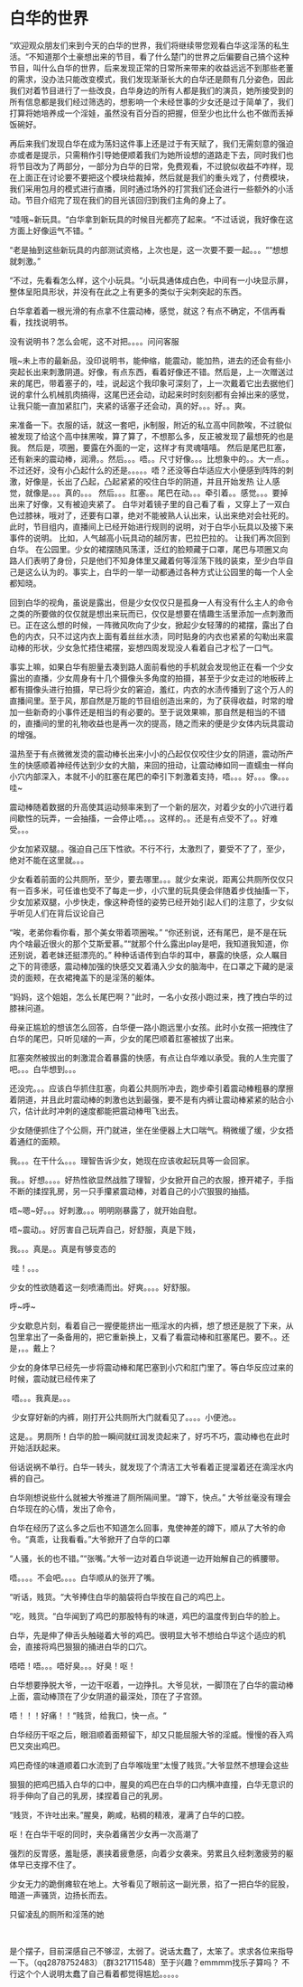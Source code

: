 # 白华的世界

“欢迎观众朋友们来到今天的白华的世界，我们将继续带您观看白华这淫荡的私生活。“不知道那个土豪想出来的节目，看了什么楚门的世界之后偏要自己搞个这种节目，叫什么白华的世界，后来发现正常的日常所来带来的收益远远不到那些老董的需求，没办法只能改变模式，我们发现渐渐长大的白华还是颇有几分姿色，因此我们对着节目进行了一些改良，白华身边的所有人都是我们的演员，她所接受到的所有信息都是我们经过筛选的，想影响一个未经世事的少女还是过于简单了，我们打算将她培养成一个淫娃，虽然没有百分百的把握，但至少也比什么也不做而丢掉饭碗好。

再后来我们发现白华在成为荡妇这件事上还是过于有天赋了，我们无需刻意的强迫亦或者是提示，只需稍作引导她便顺着我们为她所设想的道路走下去，同时我们也将节目改为了两部分，一部分为白华的日常，免费观看，不过貌似收益不咋样，现在上面正在讨论要不要把这个模块给裁掉，然后就是我们的重头戏了，付费模块，我们采用包月的模式进行直播，同时通过场外的打赏我们还会进行一些额外的小活动。节目介绍完了现在我们的目光该回归到我们主角的身上了。

“哇哦~新玩具。“白华拿到新玩具的时候目光都亮了起来。“不过话说，我好像在这方面上好像运气不错。“

“老是抽到这些新玩具的内部测试资格，上次也是，这一次要不要一起。。。““想想就刺激。”

“不过，先看看怎么样，这个小玩具。“小玩具通体成白色，中间有一小块显示屏，整体呈阳具形状，并没有在此之上有更多的类似于尖刺突起的东西。

白华拿着着一根光滑的有点拿不住震动棒，感觉，就这？有点不确定，不信再看看，找找说明书。

没有说明书？怎么会呢，这不对把。。。。问问客服

哦~未上市的最新品，没印说明书，能伸缩，能震动，能加热，进去的还会有些小突起长出来刺激阴道。好像，有点东西，看着好像还不错。然后是，上一次赠送过来的尾巴，带着塞子的，哇，说起这个我印象可深刻了，上一次戴着它出去据他们说的拿什么机械肌肉搞得，这尾巴还会动，动起来时时刻刻都有会掉出来的感觉，让我只能一直加紧肛门，夹紧的话塞子还会动，真的好。。。好。。爽。

来准备一下。衣服的话，就这一套吧，jk制服，附近的私立高中同款唉，不过貌似被发现了给这个高中抹黑唉，算了算了，不想那么多，反正被发现了最想死的也是我。
然后是，项圈，要露在外面的一定，这样才有灵魂嘻嘻。
然后是尾巴肛塞，还有新来的震动棒，润滑。。然后。。。唔。。尺寸好像。。。比想象中的。。大一点。。不过还好，没有小凸起什么的还是。。。。。唔？还没等白华适应大小便感到阵阵的刺激，好像是，长出了凸起，凸起紧紧的咬住白华的阴道，并且开始发热 让人感觉，就像是。。。真的。。。
然后。。。肛塞。。尾巴在动。。。牵引着。。感觉。。。要掉出来了好像，又有被迫夹紧了。
白华对着镜子里的自己看了看 ，又穿上了一双白色过膝袜，哦对了，还要有口罩，绝对不能被熟人认出来，认出来绝对会社死的。
此时，节目组内，直播间上已经开始进行规则的说明，对于白华小玩具以及接下来事件的说明。
比如，人气越高小玩具动的越厉害，巴拉巴拉的。
让我们再次回到白华。
在公园里。少女的裙摆随风荡漾，泛红的脸颊藏于口罩，尾巴与项圈又向路人们表明了身份，只是他们不知身体里又藏着何等淫荡下贱的装束，至少白华自己是这么认为的。事实上，白华的一举一动都通过各种方式让公园里的每一个人全都知晓。

回到白华的视角，虽说是露出，但是少女仅仅只是孤身一人有没有什么主人的命令之类的所要做的仅仅就是想出来玩而已，仅仅是想要在情趣生活里添加一点刺激而已。正在这么想的时候，一阵微风吹向了少女，掀起少女轻薄的的裙摆，露出了白色的内衣，只不过这内衣上面有着丝丝水渍，同时贴身的内衣也紧紧的勾勒出来震动棒的形状，少女急忙捂住裙摆，妄想四周发现没人看着自己才松了一口气。

事实上嘛，如果白华有胆量去凑到路人面前看他的手机就会发现他正在看一个少女露出的直播，少女周身有十几个摄像头多角度的拍摄，甚至于少女走过的地板砖上都有摄像头进行拍摄，早已将少女的窘迫，羞红，内衣的水渍传播到了这个万人的直播间里。至于风，那自然是万能的节目组创造出来的，为了获得收益，时常的增加一些新奇的小事件还是相当的有必要的。至于说效果嘛，那自然是相当的不错的，直播间的里的礼物收益也是再一次的提高，随之而来的便是少女体内玩具震动的增强。

温热至于有点微微发烫的震动棒长出来小小的凸起仅仅咬住少女的阴道，震动所产生的快感顺着神经传达到少女的大脑，来回的扭动，让震动棒如同一直蠕虫一样向小穴内部深入，本就不小的肛塞在尾巴的牵引下刺激着支持，唔。。。好。。。像。。。哇~

震动棒随着数据的升高使其运动频率来到了一个新的层次，对着少女的小穴进行着间歇性的玩弄，一会抽搐，一会停止唔。。。这样的。。还是有点受不了。。好难受。。。

少女加紧双腿。。强迫自己压下性欲。不行不行，太激烈了，要受不了了，至少，绝对不能在这里就。。。

少女看着前面的公共厕所，至少，要去哪里。。。就少女来说，距离公共厕所仅仅只有一百多米，可任谁也受不了每走一步，小穴里的玩具便会伴随着步伐抽搐一下，少女加紧双腿，小步快走，像这种奇怪的姿势已经开始引起人们的注意了，少女似乎听见人们在背后议论自己

“唉，老弟你看你看，那个美女带着项圈唉。”
“你还别说，还有尾巴，是不是在玩内个啥最近很火的那个艾斯爱慕。”“就那个什么露出play是吧，我知道我知道，你还别说，着老妹还挺漂亮的。”
种种话语传到白华的耳中，暴露的快感，众人瞩目之下的背德感，震动棒加强的快感交叉着涌入少女的脑海中，在口罩之下藏的是滚烫的面颊，在衣裙掩盖下的是淫荡的躯体。

“妈妈，这个姐姐，怎么长尾巴啊？”此时，一名小女孩小跑过来，拽了拽白华的过膝袜问道。

母亲正尴尬的想该怎么回答，白华便一路小跑远里小女孩。此时小女孩一把拽住了白华的尾巴，只听见啵的一声，少女的尾巴顺着肛塞被拔了出来。

肛塞突然被拔出的刺激混合着暴露的快感，有点让白华难以承受。我的人生完蛋了吧。。。白华想到。。。

还没完。。。应该白华抓住肛塞，向着公共厕所冲去，跑步牵引着震动棒粗暴的摩擦着阴道，并且此时震动棒的刺激也达到最强，要不是有内裤让震动棒紧紧的贴合小穴，估计此时冲刺的速度都能把震动棒甩飞出去。

少女随便抓住了个公厕，开门就进，坐在坐便器上大口喘气。稍微缓了缓，少女捂着通红的面颊。

我。。。在干什么。。。理智告诉少女，她现在应该收起玩具等一会回家。

我。。好想。。。。好热性欲显然战胜了理智，少女掀开自己的衣服，撩开裙子，手指不断的揉捏乳房，另一只手攥紧震动棒，对着自己的小穴狠狠的抽插。

唔~嗯~好。。。好刺激。。。明明刚暴露了，就开始自慰。

唔~震动。。好厉害自己玩弄自己，好舒服，真是下贱，

我。。。真是。。真是有够变态的

 哇！。。。

少女的性欲随着这一刻喷涌而出。好爽。。。。好舒服。

呼~呼~

少女歇息片刻，看着自己一握便能挤出一瓶淫水的内裤，想了想还是脱了下来，从包里拿出了一条备用的，把它重新换上，又看了看震动棒和肛塞尾巴。要不。。还是，。。戴上？

少女的身体早已经先一步将震动棒和尾巴塞到小穴和肛门里了。等白华反应过来的时候，震动就已经传来了

 唔。。。我真是。。。

 少女穿好新的内裤，刚打开公共厕所大门就看见了。。。。小便池。。

这是。。男厕所！白华的脸一瞬间就红润发烫起来了，好巧不巧，震动棒也在此时开始活跃起来。

俗话说祸不单行。白华一转头，就发现了个清洁工大爷看着正提溜着还在滴淫水内裤的自己。

白华刚想说些什么就被大爷推进了厕所隔间里。“蹲下，快点。”
大爷丝毫没有理会白华现在的心情，发出了命令，

白华在经历了这么多之后也不知道怎么回事，鬼使神差的蹲下，顺从了大爷的命令。“真乖，让我看看。”大爷掀开了白华的口罩

“人骚，长的也不错。”“张嘴。”大爷一边对着白华说道一边开始解自己的裤腰带。

唔。。。。不会吧。。。。白华顺从的张开了嘴。

“听话，贱货。“大爷捧住白华的脑袋将白华按在自己的鸡巴上。

“吃，贱货。“白华闻到了鸡巴的那股特有的味道，鸡巴的温度传到白华的脸上。

白华，先是伸了伸舌头触碰着大爷的鸡巴。很明显大爷不想给白华这个适应的机会，直接将鸡巴狠狠的捅进白华的口穴。

唔唔！唔。。。唔好臭。。。好臭！呕！

白华想要挣脱大爷，一边干呕着，一边挣扎。大爷见状，一脚顶在了白华的震动棒上面，震动棒顶在了少女阴道的最深处，顶在了子宫颈。

唔！！！好痛！！“贱货，给我口，快一点。“

白华经历干呕之后，眼泪顺着面颊留下，却又只能屈服大爷的淫威。慢慢的吞入鸡巴又突出鸡巴。

鸡巴奇怪的味道顺着口水流到了白华喉咙里“太慢了贱货。”大爷显然不想理会这些

狠狠的把鸡巴插入白华的口中，腥臭的鸡巴在白华的口内横冲直撞，白华无意识的将手伸向了自己的乳房，揉捏着自己的乳房。

“贱货，不许吐出来。”腥臭，齁咸，粘稠的精液，灌满了白华的口腔。

呕！在白华干呕的同时，夹杂着痛苦少女再一次高潮了

强烈的反胃感，羞耻感，裹挟着疲惫感，向着少女袭来。劳累且久经刺激疲劳的躯体早已支撑不住了。

少女无力的跪倒瘫软在地上。大爷看见了眼前这一副光景，掐了一把白华的屁股，暗道一声骚货，边扬长而去。

只留凌乱的厕所和淫荡的她 

  

是个摆子，目前深感自己不够涩，太弱了。说话太蠢了，太笨了。求求各位来指导一下。（qq2878752483）（群321711548）至于兴趣？emmmm找乐子算吗？
不行这个个人说明太蠢了自己看着都觉得尴尬。。。。。

